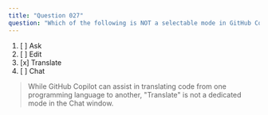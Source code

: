 ```yaml
---
title: "Question 027"
question: "Which of the following is NOT a selectable mode in GitHub Copliot Chat?"
---
```


1. [ ] Ask
1. [ ] Edit
1. [x] Translate
1. [ ] Chat
> While GitHub Copilot can assist in translating code from one programming language to another, "Translate" is not a dedicated mode in the Chat window.